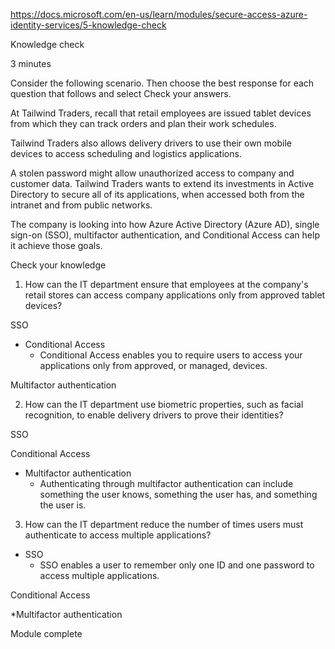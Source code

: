 https://docs.microsoft.com/en-us/learn/modules/secure-access-azure-identity-services/5-knowledge-check

Knowledge check

3 minutes

Consider the following scenario. Then choose the best response for each question that follows and select Check your answers.

At Tailwind Traders, recall that retail employees are issued tablet devices from which they can track orders and plan their work schedules.

Tailwind Traders also allows delivery drivers to use their own mobile devices to access scheduling and logistics applications.

A stolen password might allow unauthorized access to company and customer data. Tailwind Traders wants to extend its investments in Active Directory to secure all of its applications, when accessed both from the intranet and from public networks.

The company is looking into how Azure Active Directory (Azure AD), single sign-on (SSO), multifactor authentication, and Conditional Access can help it achieve those goals.

Check your knowledge

1. How can the IT department ensure that employees at the company's retail stores can access company applications only from approved tablet devices?

SSO

* Conditional Access
    * Conditional Access enables you to require users to access your applications only from approved, or managed, devices.


Multifactor authentication

2. How can the IT department use biometric properties, such as facial recognition, to enable delivery drivers to prove their identities?

SSO

Conditional Access

* Multifactor authentication
    * Authenticating through multifactor authentication can include something the user knows, something the user has, and something the user is.

3. How can the IT department reduce the number of times users must authenticate to access multiple applications?

* SSO
    * SSO enables a user to remember only one ID and one password to access multiple applications.

Conditional Access

*Multifactor authentication


Module complete
